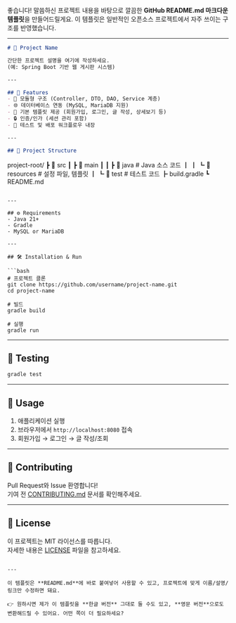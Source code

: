 좋습니다! 말씀하신 프로젝트 내용을 바탕으로 깔끔한 **GitHub README.md 마크다운 템플릿**을 만들어드릴게요. 이 템플릿은 일반적인 오픈소스 프로젝트에서 자주 쓰이는 구조를 반영했습니다.  

---

```markdown
# 📌 Project Name

간단한 프로젝트 설명을 여기에 작성하세요.  
(예: Spring Boot 기반 웹 게시판 시스템)

---

## 🚀 Features
- 🧩 모듈형 구조 (Controller, DTO, DAO, Service 계층)
- 🌐 데이터베이스 연동 (MySQL, MariaDB 지원)
- 🎨 기본 템플릿 제공 (회원가입, 로그인, 글 작성, 상세보기 등)
- 🔒 인증/인가 (세션 관리 포함)
- 🧪 테스트 및 배포 워크플로우 내장

---

## 📂 Project Structure
```
project-root/
 ┣ 📂 src
 ┃ ┣ 📂 main
 ┃ ┃ ┣ 📂 java        # Java 소스 코드
 ┃ ┃ ┗ 📂 resources   # 설정 파일, 템플릿
 ┃ ┗ 📂 test          # 테스트 코드
 ┣ build.gradle
 ┗ README.md
```

---

## ⚙️ Requirements
- Java 21+
- Gradle
- MySQL or MariaDB

---

## 🛠 Installation & Run

```bash
# 프로젝트 클론
git clone https://github.com/username/project-name.git
cd project-name

# 빌드
gradle build

# 실행
gradle run
```

---

## 🧪 Testing
```bash
gradle test
```

---

## 📖 Usage
1. 애플리케이션 실행
2. 브라우저에서 `http://localhost:8080` 접속
3. 회원가입 → 로그인 → 글 작성/조회

---

## 🤝 Contributing
Pull Request와 Issue 환영합니다!  
기여 전 [CONTRIBUTING.md](CONTRIBUTING.md) 문서를 확인해주세요.

---

## 📜 License
이 프로젝트는 MIT 라이선스를 따릅니다.  
자세한 내용은 [LICENSE](LICENSE) 파일을 참고하세요.
```

---

이 템플릿은 **README.md**에 바로 붙여넣어 사용할 수 있고, 프로젝트에 맞게 이름/설명/링크만 수정하면 돼요.  

👉 원하시면 제가 이 템플릿을 **한글 버전** 그대로 둘 수도 있고, **영문 버전**으로도 변환해드릴 수 있어요. 어떤 쪽이 더 필요하세요?
